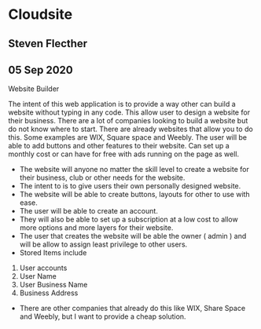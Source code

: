 # Cloudsite
## Steven Flecther
## 05 Sep 2020

Website Builder 

The intent of this web application is to provide a way other can build a website without typing in any code. This allow user to design a website for their business. There are a lot of companies looking to build a website but do not know where to start. There are already websites that allow you to do this. Some examples are WIX, Square space and Weebly.  The user will be able to add buttons and other features to their website. Can set up a monthly cost or can have for free with ads running on the page as well. 

-	The website will anyone no matter the skill level to create a website for their business, club or other needs for the website. 
-	The intent to is to give users their own personally designed website.
-	The website will be able to create buttons, layouts for other to use with ease.
-	The user will be able to create an account. 
-	They will also be able to set up a subscription at a low cost to allow more options and more layers for their website.
-	The user that creates the website will be able the owner ( admin ) and will be allow to assign least privilege to other users.
-	Stored Items include 
1. User accounts
2. User Name 
3. User Business Name
4. Business Address
-	There are other companies that already do this like WIX, Share Space and Weebly, but I want to provide a cheap solution.
